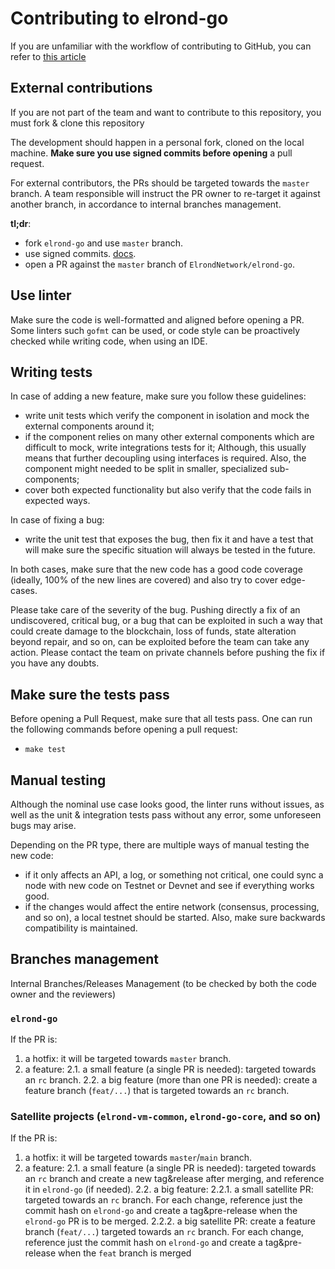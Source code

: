 
# Contributing to elrond-go

If you are unfamiliar with the workflow of contributing to GitHub, you can refer to [this article](https://github.com/firstcontributions/first-contributions/blob/master/README.md)

## External contributions 

If you are not part of the team and want to contribute to this repository, you must fork & clone this repository

The development should happen in a personal fork, cloned on the local machine. **Make sure you use signed commits before opening** a pull request.

For external contributors, the PRs should be targeted towards the `master` branch. A team responsible will instruct 
the PR owner to re-target it against another branch, in accordance to internal branches management.

**tl;dr**:
- fork `elrond-go` and use `master` branch.
- use signed commits. [docs](https://docs.github.com/en/authentication/managing-commit-signature-verification/signing-commits).
- open a PR against the `master` branch of `ElrondNetwork/elrond-go`.

## Use linter

Make sure the code is well-formatted and aligned before opening a PR. Some linters such `gofmt` can be used, or code style
can be proactively checked while writing code, when using an IDE.

## Writing tests

In case of adding a new feature, make sure you follow these guidelines:
- write unit tests which verify the component in isolation and mock the external components around it;
- if the component relies on many other external components which are difficult to mock, write integrations tests for it; Although, this usually means that further decoupling using interfaces is required. Also, the component might needed to be split in smaller, specialized sub-components;
- cover both expected functionality but also verify that the code fails in expected ways.

In case of fixing a bug:
- write the unit test that exposes the bug, then fix it and have a test that will make sure the specific situation will always be tested in the future.

In both cases, make sure that the new code has a good code coverage (ideally, 100% of the new lines are covered) and also try to cover edge-cases.

Please take care of the severity of the bug. Pushing directly a fix of an undiscovered, critical bug, or a bug that can be exploited in such a way that could create damage to the blockchain, loss of funds, state alteration beyond repair, and so on, can be exploited before the team can take any action. Please contact the team on private channels before pushing the fix if you have any doubts.

## Make sure the tests pass

Before opening a Pull Request, make sure that all tests pass. One can run the following commands before opening a pull request:
- `make test`

## Manual testing

Although the nominal use case looks good, the linter runs without issues, as well as the unit & integration tests pass without any error, some unforeseen bugs may arise.

Depending on the PR type, there are multiple ways of manual testing the new code:
- if it only affects an API, a log, or something not critical, one could sync a node with new code on Testnet or Devnet and see if everything works good.
- if the changes would affect the entire network (consensus, processing, and so on), a local testnet should be started. Also, make sure backwards compatibility is maintained.

## Branches management

Internal Branches/Releases Management (to be checked by both the code owner and the reviewers)

### `elrond-go`
If the PR is:
1. a hotfix: it will be targeted towards `master` branch.
2. a feature:
   2.1. a small feature (a single PR is needed): targeted towards an `rc` branch.
   2.2. a big feature (more than one PR is needed): create a feature branch (`feat/...`) that is targeted towards an `rc` branch.

### Satellite projects (`elrond-vm-common`, `elrond-go-core`, and so on)
If the PR is:
1. a hotfix: it will be targeted towards `master`/`main` branch.
2. a feature:
   2.1. a small feature (a single PR is needed): targeted towards an `rc` branch and create a new tag&release after merging, and reference it in `elrond-go` (if needed).
   2.2. a big feature:
   2.2.1. a small satellite PR: targeted towards an `rc` branch. For each change, reference just the commit hash on `elrond-go` and create a tag&pre-release when the `elrond-go` PR is to be merged.
   2.2.2. a big satellite PR: create a feature branch (`feat/...`) targeted towards an `rc` branch. For each change, reference just the commit hash on `elrond-go` and create a tag&pre-release when the `feat` branch is merged
